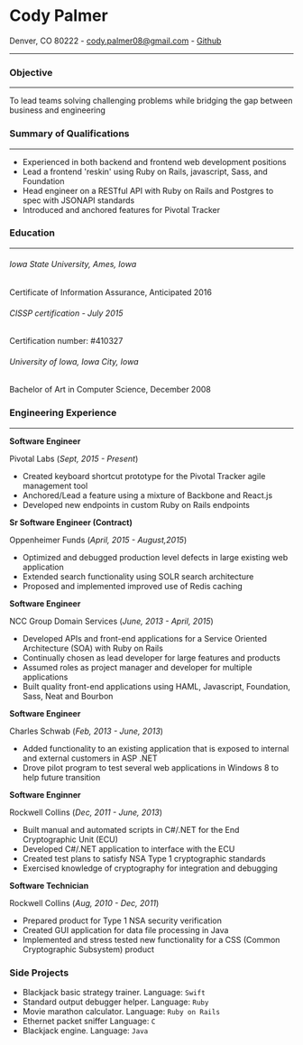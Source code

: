 # Cody Palmer
Denver, CO 80222 - cody.palmer08@gmail.com - [Github](https://github.com/cdpalmer)

---

### Objective

___

To lead teams solving challenging problems while bridging the gap between business and engineering

### Summary of Qualifications

---

- Experienced in both backend and frontend web development positions
- Lead a frontend 'reskin' using Ruby on Rails, javascript, Sass, and Foundation
- Head engineer on a RESTful API with Ruby on Rails and Postgres to spec with JSONAPI standards
- Introduced and anchored features for Pivotal Tracker

### Education

---

###### Iowa State University, Ames, Iowa
Certificate of Information Assurance, Anticipated 2016

###### CISSP certification - July 2015
Certification number: #410327

###### University of Iowa, Iowa City, Iowa
Bachelor of Art in Computer Science, December 2008

### Engineering Experience

---

**Software Engineer**

Pivotal Labs	(_Sept, 2015 - Present_)

- Created keyboard shortcut prototype for the Pivotal Tracker agile management tool
- Anchored/Lead a feature using a mixture of Backbone and React.js
- Developed new endpoints in custom Ruby on Rails endpoints

**Sr Software Engineer (Contract)**

Oppenheimer Funds	(_April, 2015 - August,2015_)

- Optimized and debugged production level defects in large existing web application
- Extended search functionality using SOLR search architecture
- Proposed and implemented improved use of Redis caching

**Software Engineer**

NCC Group Domain Services	(_June, 2013 - April, 2015_)

- Developed APIs and front-end applications for a Service Oriented Architecture (SOA) with Ruby on Rails
- Continually chosen as lead developer for large features and products
- Assumed roles as project manager and developer for multiple applications
- Built quality front-end applications using HAML, Javascript, Foundation, Sass, Neat and Bourbon

**Software Engineer**

Charles Schwab	(_Feb, 2013 - June, 2013_)

- Added functionality to an existing application that is exposed to internal and external customers in ASP .NET
- Drove pilot program to test several web applications in Windows 8 to help future transition

**Software Enginner**

Rockwell Collins (_Dec, 2011 - June, 2013_)

- Built manual and automated scripts in C#/.NET for the End Cryptographic Unit (ECU)
- Developed C#/.NET application to interface with the ECU
- Created test plans to satisfy NSA Type 1 cryptographic standards
- Exercised knowledge of cryptography for integration and debugging

**Software Technician**

Rockwell Collins (_Aug, 2010 - Dec, 2011_)

- Prepared product for Type 1 NSA security verification 
- Created GUI application for data file processing in Java
- Implemented and stress tested new functionality for a CSS (Common Cryptographic Subsystem) product

### Side Projects

- Blackjack basic strategy trainer.  Language: `Swift`
- Standard output debugger helper. Language: `Ruby`
- Movie marathon calculator. Language: `Ruby on Rails`
- Ethernet packet sniffer Language: `C`
- Blackjack engine. Language: `Java`
